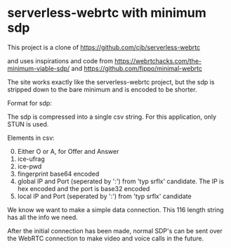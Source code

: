 serverless-webrtc with minimum sdp
==================================

This project is a clone of https://github.com/cjb/serverless-webrtc

and uses inspirations and code from https://webrtchacks.com/the-minimum-viable-sdp/ 
and https://github.com/fippo/minimal-webrtc

The site works exactly like the serverless-webrtc project, but the sdp is stripped down to the bare minimum and is encoded to be  shorter.

Format for sdp:

The sdp is compressed into a single csv string. For this application, only STUN is used.

Elements in csv:

0) Either O or A, for Offer and Answer
1) ice-ufrag
2) ice-pwd
3) fingerprint base64 encoded 
4) global IP and Port (seperated by ':') from 'typ srflx' candidate. The IP is hex encoded and the port is base32 encoded
5) local IP and Port (seperated by ':') from 'typ srflx' candidate

We know we want to make a simple data connection. This 116 length string has all the info we need.

After the initial connection has been made, normal SDP's can be sent over the WebRTC connection to make video and voice calls in the future.



